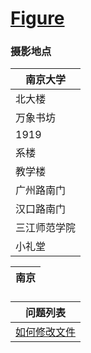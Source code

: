 # [Figure](https://fintechnju.github.io/Figure/)

### 摄影地点

|南京大学|
|---|
|北大楼|
|万象书坊|
|1919|
|系楼|
|教学楼|
|广州路南门|
|汉口路南门|
|三江师范学院|
|小礼堂|

|南京|
|---|

### 
|问题列表|
|---|
|[如何修改文件](https://www.bilibili.com/read/preview/6446314)|
